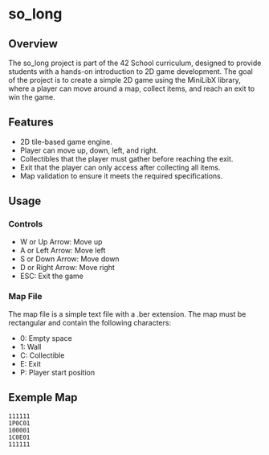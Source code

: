 # so_long
## Overview
The so_long project is part of the 42 School curriculum, designed to provide students with a hands-on introduction to 2D game development. The goal of the project is to create a simple 2D game using the MiniLibX library, where a player can move around a map, collect items, and reach an exit to win the game.
## Features
- 2D tile-based game engine.
- Player can move up, down, left, and right.
- Collectibles that the player must gather before reaching the exit.
- Exit that the player can only access after collecting all items.
- Map validation to ensure it meets the required specifications.
## Usage
### Controls
- W or Up Arrow: Move up
- A or Left Arrow: Move left
- S or Down Arrow: Move down
- D or Right Arrow: Move right
- ESC: Exit the game
### Map File
The map file is a simple text file with a .ber extension. The map must be rectangular and contain the following characters:
- 0: Empty space
- 1: Wall
- C: Collectible
- E: Exit
- P: Player start position
## Exemple Map
```plaintext
111111
1P0C01
100001
1C0E01
111111
